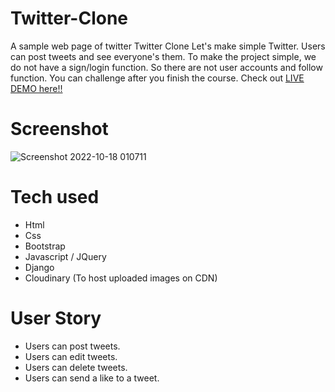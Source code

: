 # Twitter-Clone
A sample web page of twitter
Twitter Clone
Let's make simple Twitter. Users can post tweets and see everyone's them.
To make the project simple, we do not have a sign/login function.
So there are not user accounts and follow function. You can challenge after you finish the course.
Check out [LIVE DEMO here!!](https://wilfred-twitterclone.nyabwansufred.repl.co/)

# Screenshot


![Screenshot 2022-10-18 010711](https://user-images.githubusercontent.com/105263005/196349670-be3446a0-b38b-4058-80b3-e2ea4c5e6151.png)


# Tech used
* Html
* Css
* Bootstrap
* Javascript / JQuery
* Django
* Cloudinary (To host uploaded images on CDN)

# User Story
* Users can post tweets.
* Users can edit tweets.
* Users can delete tweets.
* Users can send a like to a tweet.
